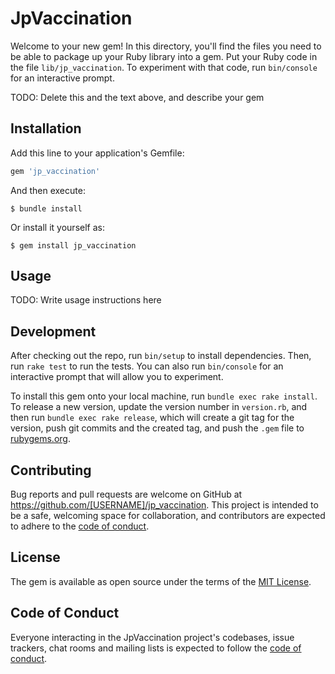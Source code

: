 # JpVaccination

Welcome to your new gem! In this directory, you'll find the files you need to be able to package up your Ruby library into a gem. Put your Ruby code in the file `lib/jp_vaccination`. To experiment with that code, run `bin/console` for an interactive prompt.

TODO: Delete this and the text above, and describe your gem

## Installation

Add this line to your application's Gemfile:

```ruby
gem 'jp_vaccination'
```

And then execute:

    $ bundle install

Or install it yourself as:

    $ gem install jp_vaccination

## Usage

TODO: Write usage instructions here

## Development

After checking out the repo, run `bin/setup` to install dependencies. Then, run `rake test` to run the tests. You can also run `bin/console` for an interactive prompt that will allow you to experiment.

To install this gem onto your local machine, run `bundle exec rake install`. To release a new version, update the version number in `version.rb`, and then run `bundle exec rake release`, which will create a git tag for the version, push git commits and the created tag, and push the `.gem` file to [rubygems.org](https://rubygems.org).

## Contributing

Bug reports and pull requests are welcome on GitHub at https://github.com/[USERNAME]/jp_vaccination. This project is intended to be a safe, welcoming space for collaboration, and contributors are expected to adhere to the [code of conduct](https://github.com/[USERNAME]/jp_vaccination/blob/master/CODE_OF_CONDUCT.md).

## License

The gem is available as open source under the terms of the [MIT License](https://opensource.org/licenses/MIT).

## Code of Conduct

Everyone interacting in the JpVaccination project's codebases, issue trackers, chat rooms and mailing lists is expected to follow the [code of conduct](https://github.com/[USERNAME]/jp_vaccination/blob/master/CODE_OF_CONDUCT.md).
